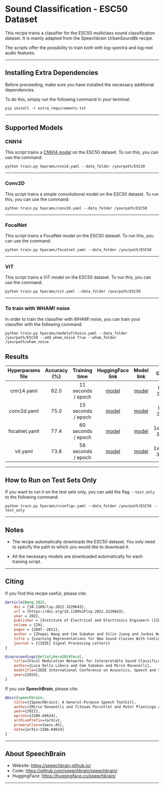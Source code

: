 # Sound Classification - ESC50 Dataset

This recipe trains a classifier for the ESC50 multiclass sound classification dataset.
It is mainly adapted from the Speechbrain UrbanSound8k recipe.

The scripts offer the possibility to train both with log-spectra and log-mel audio features.

---------------------------------------------------------------------------------------------------------

## Installing Extra Dependencies

Before proceeding, make sure you have installed the necessary additional dependencies.

To do this, simply run the following command in your terminal:

```shell
pip install -r extra_requirements.txt
```

---------------------------------------------------------------------------------------------------------

## Supported Models

### CNN14

This script trains a [CNN14 model](https://arxiv.org/abs/1912.10211) on the ESC50 dataset. To run this, you can use the command:

```shell
python train.py hparams/cnn14.yaml --data_folder /yourpath/ESC50
```

---------------------------------------------------------------------------------------------------------

### Conv2D

This script trains a simple convolutional model on the ESC50 dataset. To run this, you can use the command:

```shell
python train.py hparams/conv2d.yaml --data_folder /yourpath/ESC50
````

---------------------------------------------------------------------------------------------------------

### FocalNet

This script trains a FocalNet model on the ESC50 dataset. To run this, you can use the command:

```shell
python train.py hparams/focalnet.yaml --data_folder /yourpath/ESC50
```

---------------------------------------------------------------------------------------------------------

### ViT

This script trains a ViT model on the ESC50 dataset. To run this, you can use the command:

```shell
python train.py hparams/vit.yaml --data_folder /yourpath/ESC50
```

---------------------------------------------------------------------------------------------------------

### To train with WHAM! noise

In order to train the classifier with WHAM! noise, you can train your classifier with the following command:

```shell
python train.py hparams/modelofchoice.yaml --data_folder /yourpath/ESC50 --add_wham_noise True --wham_folder /yourpath/wham_noise
```


## Results

| Hyperparams file | Accuracy (%) |   Training time    |                        HuggingFace link                         |                                                         Model link                                                         |    GPUs     |
|:----------------:|:------------:|:------------------:|:---------------------------------------------------------------:|:--------------------------------------------------------------------------------------------------------------------------:|:-----------:|
|    cnn14.yaml    |     82.0     | 11 seconds / epoch |     [model](https://huggingface.co/speechbrain/cnn14-esc50)     |                     [model](https://www.dropbox.com/sh/fbe7l14o3n8f5rw/AACABE1BQGBbX4j6A1dIhBcSa?dl=0)                     |  RTX 3090   |
|   conv2d.yaml    |     75.0     | 15 seconds / epoch |      [model](https://huggingface.co/speechbrain/PIQ-ESC50)      |                     [model](https://www.dropbox.com/sh/tl2pbfkreov3z7e/AADwwhxBLw1sKvlSWzp6DMEia?dl=0)                     |  RTX 3090   |
|  focalnet.yaml   |     77.4     | 60 seconds / epoch | [model](https://huggingface.co/speechbrain/focalnet-base-esc50) | [model](https://www.dropbox.com/scl/fo/zk101h5xypgi56d777yp5/AGVIfoe56OWInxWf6F57JyQ?rlkey=hmme5c8rnu2sok3jnwbanw7eq&dl=0) | 1xV100 32GB |
|     vit.yaml     |     73.6     | 56 seconds / epoch |   [model](https://huggingface.co/speechbrain/vit-base-esc50)    | [model](https://www.dropbox.com/scl/fo/af59l6mtm0ytqyhz3l7ib/ADGklBYXxil1DWKv5CSMDGk?rlkey=wk5tdh0h26f61e1tn3bh80vys&dl=0) | 1xV100 32GB |

---------------------------------------------------------------------------------------------------------

## How to Run on Test Sets Only

If you want to run it on the test sets only, you can add the flag `--test_only` to the following command:

```shell
python train.py hparams/<config>.yaml --data_folder /yourpath/ESC50 --test_only
```

---------------------------------------------------------------------------------------------------------

## Notes

- The recipe automatically downloads the ESC50 dataset. You only need to specify the path to which you would like to download it.

- All the necessary models are downloaded automatically for each training script.

---------------------------------------------------------------------------------------------------------

## Citing

If you find this recipe useful, please cite:

```bibtex
@article{Wang_2022,
    doi = {10.1109/lsp.2022.3229643},
    url = {https://doi.org/10.1109%2Flsp.2022.3229643},
    year = 2022,
    publisher = {Institute of Electrical and Electronics Engineers ({IEEE})},
    volume = {29},
    pages = {2607--2611},
    author = {Zhepei Wang and Cem Subakan and Xilin Jiang and Junkai Wu and Efthymios Tzinis and Mirco Ravanelli and Paris Smaragdis},
    title = {Learning Representations for New Sound Classes With Continual Self-Supervised Learning},
    journal = {{IEEE} Signal Processing Letters}
}
```

```bibtex
@inproceedings{dellalibera2024focal,
    title={Focal Modulation Networks for Interpretable Sound Classification},
    author={Luca Della Libera and Cem Subakan and Mirco Ravanelli},
    booktitle={IEEE International Conference on Acoustics, Speech and Signal Processing (ICASSP) XAI-SA Workshop},
    year={2024},
}
```

If you use **SpeechBrain**, please cite:

```bibtex
@misc{speechbrain,
    title={{SpeechBrain}: A General-Purpose Speech Toolkit},
    author={Mirco Ravanelli and Titouan Parcollet and Peter Plantinga and Aku Rouhe and Samuele Cornell and Loren Lugosch and Cem Subakan and Nauman Dawalatabad and Abdelwahab Heba and Jianyuan Zhong and Ju-Chieh Chou and Sung-Lin Yeh and Szu-Wei Fu and Chien-Feng Liao and Elena Rastorgueva and François Grondin and William Aris and Hwidong Na and Yan Gao and Renato De Mori and Yoshua Bengio},
    year={2021},
    eprint={2106.04624},
    archivePrefix={arXiv},
    primaryClass={eess.AS},
    note={arXiv:2106.04624}
}
```

---------------------------------------------------------------------------------------------------------

## About SpeechBrain

- Website: https://speechbrain.github.io/
- Code: https://github.com/speechbrain/speechbrain/
- HuggingFace: https://huggingface.co/speechbrain/

---------------------------------------------------------------------------------------------------------
